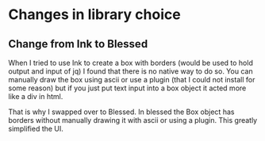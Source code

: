 # Changes in library choice

## Change from Ink to Blessed

When I tried to use Ink to create a box with borders (would be used to hold output and input of jq) I found that there is no native way to do so. You can manually draw the box using ascii or use a plugin (that I could not install for some reason) but if you just put text input into a box object it acted more like a div in html.

That is why I swapped over to Blessed. In blessed the Box object has borders without manually drawing it with ascii or using a plugin. This greatly simplified the UI.

